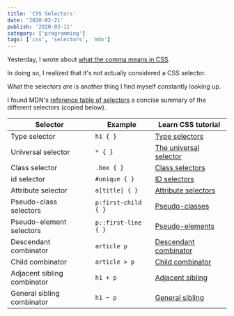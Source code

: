 ```yaml
---
title: 'CSS Selectors'
date: '2020-02-21'
publish: '2020-03-11'
category: ['programming']
tags: ['css', 'selectors', 'mdn']
---
```


Yesterday, I wrote about [what the comma means in CSS](../../2020-03-10/css-comma-group).

In doing so, I realized that it's not actually considered a CSS selector.

What the selectors _are_ is another thing I find myself constantly looking up.

I found MDN's [reference table of selectors](https://developer.mozilla.org/en-US/docs/Learn/CSS/Building_blocks/Selectors) a concise summary of the different selectors (copied below).

| Selector                    | Example             | Learn CSS tutorial                                                                                                                                                   |
| --------------------------- | ------------------- | -------------------------------------------------------------------------------------------------------------------------------------------------------------------- |
| Type selector               | `h1 { }`            | [Type selectors](https://developer.mozilla.org/en-US/docs/user:chrisdavidmills/CSS_Learn/CSS_Selectors/Type_Class_and_ID_Selectors#Type_selectors)                   |
| Universal selector          | `* { }`             | [The universal selector](https://developer.mozilla.org/en-US/docs/user:chrisdavidmills/CSS_Learn/CSS_Selectors/Type_Class_and_ID_Selectors#The_universal_selector)   |
| Class selector              | `.box { }`          | [Class selectors](https://developer.mozilla.org/en-US/docs/user:chrisdavidmills/CSS_Learn/CSS_Selectors/Type_Class_and_ID_Selectors#Class_selectors)                 |
| id selector                 | `#unique { }`       | [ID selectors](https://developer.mozilla.org/en-US/docs/user:chrisdavidmills/CSS_Learn/CSS_Selectors/Type_Class_and_ID_Selectors#ID_Selectors)                       |
| Attribute selector          | `a[title] { }`      | [Attribute selectors](https://developer.mozilla.org/en-US/docs/User:chrisdavidmills/CSS_Learn/CSS_Selectors/Attribute_selectors)                                     |
| Pseudo-class selectors      | `p:first-child { }` | [Pseudo-classes](https://developer.mozilla.org/en-US/docs/User:chrisdavidmills/CSS_Learn/CSS_Selectors/Pseuso-classes_and_Pseudo-elements#What_is_a_pseudo-class)    |
| Pseudo-element selectors    | `p::first-line { }` | [Pseudo-elements](https://developer.mozilla.org/en-US/docs/User:chrisdavidmills/CSS_Learn/CSS_Selectors/Pseuso-classes_and_Pseudo-elements#What_is_a_pseudo-element) |
| Descendant combinator       | `article p`         | [Descendant combinator](https://developer.mozilla.org/en-US/docs/User:chrisdavidmills/CSS_Learn/CSS_Selectors/Combinators#Descendant_Selector)                       |
| Child combinator            | `article > p`       | [Child combinator](https://developer.mozilla.org/en-US/docs/User:chrisdavidmills/CSS_Learn/CSS_Selectors/Combinators#Child_combinator)                               |
| Adjacent sibling combinator | `h1 + p`            | [Adjacent sibling](https://developer.mozilla.org/en-US/docs/User:chrisdavidmills/CSS_Learn/CSS_Selectors/Combinators#Adjacent_sibling)                               |
| General sibling combinator  | `h1 ~ p`            | [General sibling](https://developer.mozilla.org/en-US/docs/User:chrisdavidmills/CSS_Learn/CSS_Selectors/Combinators#General_sibling)                                 |
